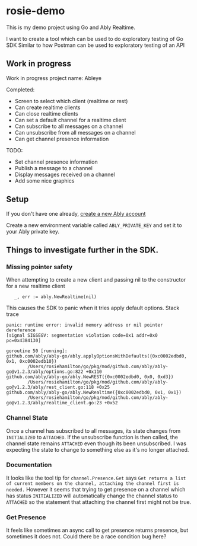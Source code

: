 # rosie-demo

This is my demo project using Go and Ably Realtime.

I want to create a tool which can be used to do exploratory testing of Go SDK
Similar to how Postman can be used to exploratory testing of an API


## Work in progress

Work in progress project name: Ableye

Completed:
* Screen to select which client (realtime or rest)
* Can create realtime clients
* Can close realtime clients
* Can set a default channel for a realtime client
* Can subscribe to all messages on a channel
* Can unsubscribe from all messages on a channel
* Can get channel presence information

TODO:

* Set channel presence information
* Publish a message to a channel
* Display messages received on a channel
* Add some nice graphics

## Setup 
If you don't have one already, [create a new Ably account](https://ably.com/sign-up)

Create a new environment variable called `ABLY_PRIVATE_KEY` and set it to your Ably private key.


## Things to investigate further in the SDK.

### Missing pointer safety
When attempting to create a new client and passing nil to the constructor for a new realtime client 
 ```
	_, err := ably.NewRealtime(nil)
 ```
This causes the SDK to panic when it tries apply default options. Stack trace
```
panic: runtime error: invalid memory address or nil pointer dereference
[signal SIGSEGV: segmentation violation code=0x1 addr=0x0 pc=0x4384130]

goroutine 50 [running]:
github.com/ably/ably-go/ably.applyOptionsWithDefaults({0xc0002edbd0, 0x1, 0xc0002edb10})
        /Users/rosiehamilton/go/pkg/mod/github.com/ably/ably-go@v1.2.3/ably/options.go:822 +0x110
github.com/ably/ably-go/ably.NewREST({0xc0002edbd0, 0x0, 0xd3})
        /Users/rosiehamilton/go/pkg/mod/github.com/ably/ably-go@v1.2.3/ably/rest_client.go:118 +0x25
github.com/ably/ably-go/ably.NewRealtime({0xc0002edbd0, 0x1, 0x1})
        /Users/rosiehamilton/go/pkg/mod/github.com/ably/ably-go@v1.2.3/ably/realtime_client.go:23 +0x52
```

### Channel State
Once a channel has subscribed to all messages, its state changes from `INITIALIZED` to `ATTACHED`.
If the unsubscribe function is then called, the channel state remains `ATTACHED` even though its been unsubscribed.
I was expecting the state to change to something else as it's no longer attached.

### Documentation

It looks like the tool tip for `channel.Presence.Get` says `Get returns a list of current members on the channel, attaching the channel first is needed.` However it seems that trying to get presence on a channel which has status `INITIALIZED` will automatically change the channel status to `ATTACHED` so the statement that attaching the channel first might not be true.

### Get Presence
It feels like sometimes an async call to get presence returns presence, but sometimes it does not. Could there be a race condition bug here?


